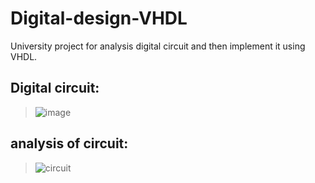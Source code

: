 # Digital-design-VHDL
University project for analysis digital circuit and then implement it using VHDL.


## Digital circuit:
>![image](https://user-images.githubusercontent.com/82968741/211465285-ddf2d2e5-1a34-4120-8d48-3550c6772b21.png)

## analysis of circuit:
>![circuit](https://user-images.githubusercontent.com/82968741/211465502-8839d365-abc6-4f75-a156-bebd2faa75ef.png)
